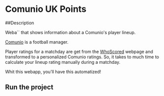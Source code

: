 # Comunio UK Points

##Description

Weba`` that shows information about a Comunio's player lineup.

[Comunio](http://www.comunio.co.uk) is a football manager.

Player ratings for a matchday are get from the [WhoScored](http://www.whoscored.com) webpage and transformed to a personalized Comunio ratings. So, it takes to much time to calculate your lineup rating manually during a matchday.

Whit this webapp, you'll have this automatized!


## Run the project
